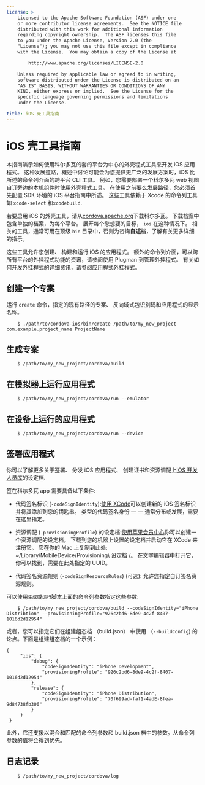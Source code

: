 ```yaml
---
license: >
    Licensed to the Apache Software Foundation (ASF) under one
    or more contributor license agreements.  See the NOTICE file
    distributed with this work for additional information
    regarding copyright ownership.  The ASF licenses this file
    to you under the Apache License, Version 2.0 (the
    "License"); you may not use this file except in compliance
    with the License.  You may obtain a copy of the License at

        http://www.apache.org/licenses/LICENSE-2.0

    Unless required by applicable law or agreed to in writing,
    software distributed under the License is distributed on an
    "AS IS" BASIS, WITHOUT WARRANTIES OR CONDITIONS OF ANY
    KIND, either express or implied.  See the License for the
    specific language governing permissions and limitations
    under the License.

title: iOS 壳工具指南
---
```


# iOS 壳工具指南

本指南演示如何使用科尔多瓦的套的平台为中心的外壳程式工具来开发 iOS 应用程式。 这种发展道路，概述中讨论可能会为您提供更广泛的发展方案时，iOS 比所述的命令列介面的跨平台 CLI 工具。 例如，您需要部署一个科尔多瓦 web 视图自订旁边的本机组件时使用外壳程式工具。 在使用之前要么发展路径，您必须首先配置 SDK 环境的 iOS 平台指南中所述。 这些工具依赖于 Xcode 的命令列工具如 `xcode-select` 和`xcodebuild`.

若要启用 iOS 的外壳工具，请从[cordova.apache.org][1]下载科尔多瓦。 下载档案中包含单独的档案，为每个平台。 展开每个您想要的目标， `ios` 在这种情况下。 相关的工具，通常可用在顶级 `bin` 目录中，否则为咨询**自述**档，了解有关更多详细的指示。

 [1]: http://cordova.apache.org

这些工具允许您创建、 构建和运行 iOS 的应用程式。 额外的命令列介面，可以跨所有平台的外挂程式功能的资讯，请参阅使用 Plugman 到管理外挂程式。 有关如何开发外挂程式的详细资讯，请参阅应用程式外挂程式。

## 创建一个专案

运行 `create` 命令，指定的现有路径的专案、 反向域式包识别码和应用程式的显示名称。

        $ ./path/to/cordova-ios/bin/create /path/to/my_new_project com.example.project_name ProjectName
    

## 生成专案

        $ /path/to/my_new_project/cordova/build
    

## 在模拟器上运行应用程式

        $ /path/to/my_new_project/cordova/run --emulator
    

## 在设备上运行的应用程式

        $ /path/to/my_new_project/cordova/run --device
    

## 签署应用程式

你可以了解更多关于签署、 分发 iOS 应用程式、 创建证书和资源调配上[iOS 开发人员库][2]的设定档.

 [2]: https://developer.apple.com/library/ios/documentation/IDEs/Conceptual/AppDistributionGuide/ConfiguringYourApp/ConfiguringYourApp.html

签在科尔多瓦 app 需要具备以下条件:

*   代码签名标识 (`-codeSignIdentity`):[使用 XCode][3]可以创建新的 iOS 签名标识并将其添加到您的钥匙串。 类型的代码签名身份 — — 通常分布或发展，需要在这里指定。

*   资源调配 (`-provisioningProfile`) 的设定档:[使用苹果会员中心][4]你可以创建一个资源调配的设定档。 下载到您的机器上设置的设定档并启动它在 XCode 来注册它。 它在你的 Mac 上复制到此处: ~/Library/MobileDevice/Provisioning\ 设定档 /。 在文字编辑器中打开它，你可以找到，需要在此处指定的 UUID。

*   代码签名资源规则 (`-codeSignResourceRules`) (可选): 允许您指定自订签名资源规则。

 [3]: https://developer.apple.com/library/ios/documentation/IDEs/Conceptual/AppDistributionGuide/MaintainingCertificates/MaintainingCertificates.html#//apple_ref/doc/uid/TP40012582-CH31-SW6
 [4]: https://developer.apple.com/library/ios/documentation/IDEs/Conceptual/AppDistributionGuide/MaintainingProfiles/MaintainingProfiles.html#//apple_ref/doc/uid/TP40012582-CH30-SW61

可以使用`生成`或`运行`脚本上面的命令列参数指定这些参数:

        $ /path/to/my_new_project/cordova/build --codeSignIdentity="iPhone Distribtion" --provisioningProfile="926c2bd6-8de9-4c2f-8407-1016d2d12954" 
    

或者，您可以指定它们在组建组态档 （build.json） 中使用 （`--buildConfig`) 的论点。下面是组建组态档的一个示例：

    {
         "ios": {
             "debug": {
                 "codeSignIdentity": "iPhone Development",
                 "provisioningProfile": "926c2bd6-8de9-4c2f-8407-1016d2d12954"
             },
             "release": {
                 "codeSignIdentity": "iPhone Distribution",
                 "provisioningProfile": "70f699ad-faf1-4adE-8fea-9d84738fb306"
             }
         }
     }
    

此外，它还支援以混合和匹配的命令列参数和 build.json 档中的参数。从命令列参数的值将会得到优先。

## 日志记录

        $ /path/to/my_new_project/cordova/log
